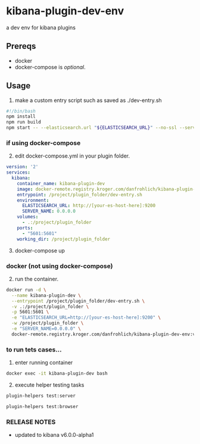 # kibana-plugin-dev-env
a dev env for kibana plugins

## Prereqs
* docker
* docker-compose is *optional*.

## Usage
1. make a custom entry script such as saved as ./dev-entry.sh
```bash
#!/bin/bash
npm install
npm run build
npm start -- --elasticsearch.url "${ELASTICSEARCH_URL}" --no-ssl --server.host "${SERVER_NAME}"
```

### if using docker-compose
2. edit docker-compose.yml in your plugin folder.
```yaml
version: '2'
services:
  kibana:
    container_name: kibana-plugin-dev
    image: docker-remote.registry.kroger.com/danfrohlich/kibana-plugin-dev-env:v5.4.1
    entrypoint: /project/plugin_folder/dev-entry.sh
    environment:
      ELASTICSEARCH_URL: http://[your-es-host-here]:9200
      SERVER_NAME: 0.0.0.0
    volumes:
      - .:/project/plugin_folder
    ports:
      - "5601:5601"
    working_dir: /project/plugin_folder
```
3. docker-compose up

### docker (not using docker-compose)
2. run the container.
```bash
docker run -d \
  --name kibana-plugin-dev \
  --entrypoint /project/plugin_folder/dev-entry.sh \
  -v .:/project/plugin_folder \
  -p 5601:5601 \
  -e "ELASTICSEARCH_URL=http://[your-es-host-here]:9200" \
  -w /project/plugin_folder \
  -e "SERVER_NAME=0.0.0.0" \
  docker-remote.registry.kroger.com/danfrohlich/kibana-plugin-dev-env:v5.4.1
```

### to run tets cases...
1. enter running container
```bash
docker exec -it kibana-plugin-dev bash
```
2. execute helper testing tasks
```bash
plugin-helpers test:server
```
```bash
plugin-helpers test:browser
```

### RELEASE NOTES
- updated to kibana v6.0.0-alpha1
